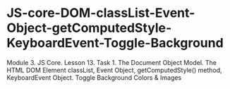 # JS-core-DOM-classList-Event-Object-getComputedStyle-KeyboardEvent-Toggle-Background
Module 3. JS Core. Lesson 13. Task 1. The Document Object Model. The HTML DOM Element classList, Event Object, getComputedStyle() method, KeyboardEvent Object. Toggle Background Colors &amp; Images
